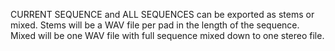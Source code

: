 ---
---

CURRENT SEQUENCE and ALL SEQUENCES can be exported as stems or mixed. Stems will be a WAV file per pad in the length of the sequence. Mixed will be one WAV file with full sequence mixed down to one stereo file.

